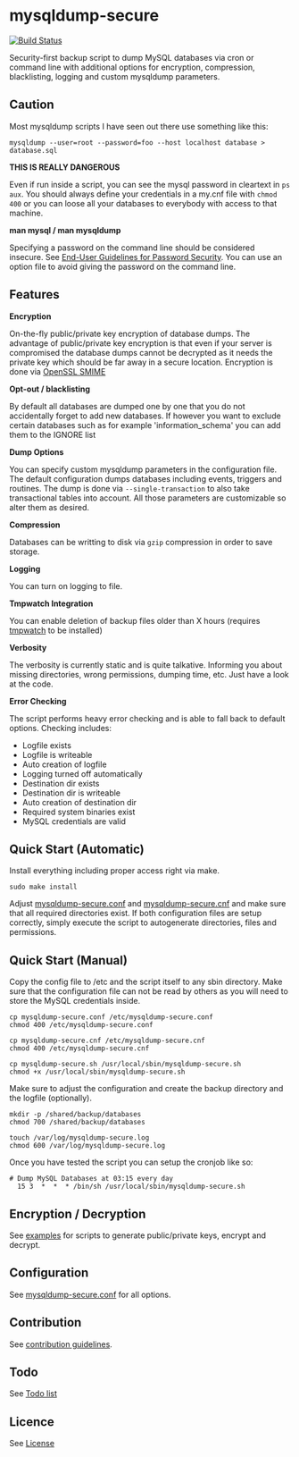 # mysqldump-secure
[![Build Status](https://travis-ci.org/cytopia/mysqldump-secure.svg?branch=master)](https://travis-ci.org/cytopia/mysqldump-secure)

Security-first backup script to dump MySQL databases via cron or command line with additional options for encryption, compression, blacklisting, logging and custom mysqldump parameters.

## Caution
Most mysqldump scripts I have seen out there use something like this:
```shell
mysqldump --user=root --password=foo --host localhost database > database.sql
```
**THIS IS REALLY DANGEROUS**

Even if run inside a script, you can see the mysql password in cleartext in `ps aux`.
You should always define your credentials in a my.cnf file with `chmod 400` or you can loose all your databases to everybody with access to that machine.

**man mysql / man mysqldump**

Specifying a password on the command line should be considered insecure. See [End-User Guidelines for Password Security](https://dev.mysql.com/doc/refman/5.7/en/password-security-user.html). You can use an option file to avoid giving the password on the command line.


## Features

**Encryption**

On-the-fly public/private key encryption of database dumps. The advantage of public/private key encryption is
that even if your server is compromised the database dumps cannot be decrypted as it needs the private key which should be far away in a secure location. Encryption is done via [OpenSSL SMIME](https://www.openssl.org/docs/apps/smime.html)

**Opt-out / blacklisting**

By default all databases are dumped one by one that you do not accidentally forget to add new databases.
If however you want to exclude certain databases such as for example 'information_schema' you can add them to the IGNORE list

**Dump Options**

You can specify custom mysqldump parameters in the configuration file. The default configuration dumps databases including events, triggers and routines. The dump is done via `--single-transaction` to also take transactional tables into account. All those parameters are customizable so alter them as desired.

**Compression**

Databases can be writting to disk via `gzip` compression in order to save storage.

**Logging**

You can turn on logging to file.

**Tmpwatch Integration**

You can enable deletion of backup files older than X hours (requires [tmpwatch](http://linux.die.net/man/8/tmpwatch) to be installed)

**Verbosity**

The verbosity is currently static and is quite talkative. Informing you about missing directories, wrong permissions, dumping time, etc. Just have a look at the code.

**Error Checking**

The script performs heavy error checking and is able to fall back to default options. Checking includes:
* Logfile exists
* Logfile is writeable
* Auto creation of logfile
* Logging turned off automatically
* Destination dir exists
* Destination dir is writeable
* Auto creation of destination dir
* Required system binaries exist
* MySQL credentials are valid



## Quick Start (Automatic)
Install everything including proper access right via make.
```shell
sudo make install
```
Adjust [mysqldump-secure.conf](mysqldump-secure.conf) and [mysqldump-secure.cnf](mysqldump-secure.cnf) and make sure that all required directories exist. If both configuration files are setup correctly, simply execute the script to autogenerate directories, files and permissions.


## Quick Start (Manual)

Copy the config file to /etc and the script itself to any sbin directory.
Make sure that the configuration file can not be read by others as you will need to store the MySQL credentials inside.
```shell
cp mysqldump-secure.conf /etc/mysqldump-secure.conf
chmod 400 /etc/mysqldump-secure.conf

cp mysqldump-secure.cnf /etc/mysqldump-secure.cnf
chmod 400 /etc/mysqldump-secure.cnf

cp mysqldump-secure.sh /usr/local/sbin/mysqldump-secure.sh
chmod +x /usr/local/sbin/mysqldump-secure.sh
```

Make sure to adjust the configuration and create the backup directory and the logfile (optionally).
```
mkdir -p /shared/backup/databases
chmod 700 /shared/backup/databases

touch /var/log/mysqldump-secure.log
chmod 600 /var/log/mysqldump-secure.log
```

Once you have tested the script you can setup the cronjob like so:
```
# Dump MySQL Databases at 03:15 every day
  15 3  *  *  * /bin/sh /usr/local/sbin/mysqldump-secure.sh
```


## Encryption / Decryption
See [examples](examples) for scripts to generate public/private keys, encrypt and decrypt.



## Configuration
See [mysqldump-secure.conf](mysqldump-secure.conf) for all options.



## Contribution
See [contribution guidelines](doc/CONTRIBUTING.md).



## Todo
See [Todo list](doc/TODO.md)



## Licence
See [License](doc/LICENSE)
